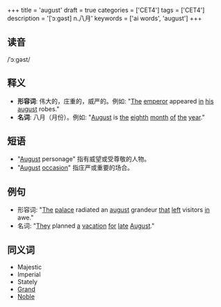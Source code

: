 +++
title = 'august'
draft = true
categories = ['CET4']
tags = ['CET4']
description = '[ˈɔːgəst] n.八月'
keywords = ['ai words', 'august']
+++

## 读音
/ˈɔːɡəst/

## 释义
- **形容词**: 伟大的，庄重的，威严的。例如: "[The](/post/the/) [emperor](/post/emperor/) appeared [in](/post/in/) [his](/post/his/) [august](/post/august/) robes."
- **名词**: 八月（月份）。例如: "[August](/post/august/) is [the](/post/the/) [eighth](/post/eighth/) [month](/post/month/) [of](/post/of/) [the](/post/the/) [year](/post/year/)."

## 短语
- "[August](/post/august/) personage" 指有威望或受尊敬的人物。
- "[August](/post/august/) [occasion](/post/occasion/)" 指庄严或重要的场合。

## 例句
- 形容词: "[The](/post/the/) [palace](/post/palace/) radiated an [august](/post/august/) grandeur [that](/post/that/) [left](/post/left/) visitors [in](/post/in/) awe."
- 名词: "[They](/post/they/) planned [a](/post/a/) [vacation](/post/vacation/) [for](/post/for/) [late](/post/late/) [August](/post/august/)."

## 同义词
- Majestic
- Imperial
- Stately
- [Grand](/post/grand/)
- [Noble](/post/noble/)
